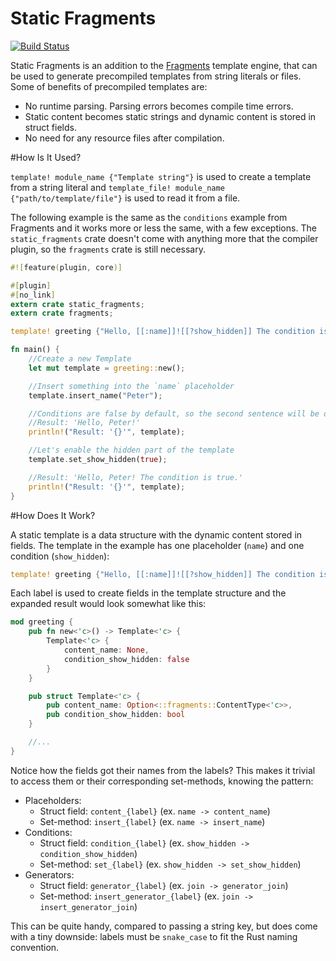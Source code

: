 Static Fragments
================

[![Build Status](https://travis-ci.org/Ogeon/static_fragments.png?branch=master)](https://travis-ci.org/Ogeon/static_fragments)

Static Fragments is an addition to the
[Fragments](https://github.com/Ogeon/fragments) template engine, that can be
used to generate precompiled templates from string literals or files. Some of
benefits of precompiled templates are:

* No runtime parsing. Parsing errors becomes compile time errors.
* Static content becomes static strings and dynamic content is stored in struct fields.
* No need for any resource files after compilation.

#How Is It Used?

`template! module_name {"Template string"}` is used to create a template from
a string literal and `template_file! module_name {"path/to/template/file"}` is
used to read it from a file.

The following example is the same as the `conditions` example from Fragments
and it works more or less the same, with a few exceptions. The
`static_fragments` crate doesn't come with anything more that the compiler
plugin, so the `fragments` crate is still necessary.

```Rust
#![feature(plugin, core)]

#[plugin]
#[no_link]
extern crate static_fragments;
extern crate fragments;

template! greeting {"Hello, [[:name]]![[?show_hidden]] The condition is true.[[/]]"}

fn main() {
    //Create a new Template
    let mut template = greeting::new();

    //Insert something into the `name` placeholder
    template.insert_name("Peter");

    //Conditions are false by default, so the second sentence will be disabled
    //Result: 'Hello, Peter!'
    println!("Result: '{}'", template);

    //Let's enable the hidden part of the template
    template.set_show_hidden(true);

    //Result: 'Hello, Peter! The condition is true.'
    println!("Result: '{}'", template);
}
```

#How Does It Work?

A static template is a data structure with the dynamic content stored in
fields. The template in the example has one placeholder (`name`) and one condition
(`show_hidden`):

```Rust
template! greeting {"Hello, [[:name]]![[?show_hidden]] The condition is true.[[/]]"}
```

Each label is used to create fields in the template structure and the expanded
result would look somewhat like this:

```Rust
mod greeting {
	pub fn new<'c>() -> Template<'c> {
		Template<'c> {
			content_name: None,
			condition_show_hidden: false
		}
	}

	pub struct Template<'c> {
		pub content_name: Option<::fragments::ContentType<'c>>,
		pub condition_show_hidden: bool
	}

	//...
}
```

Notice how the fields got their names from the labels? This makes it trivial
to access them or their corresponding set-methods, knowing the pattern:

* Placeholders:
  - Struct field: `content_{label}` (ex. `name -> content_name`)
  - Set-method: `insert_{label}` (ex. `name -> insert_name`)
* Conditions:
  - Struct field: `condition_{label}` (ex. `show_hidden -> condition_show_hidden`)
  - Set-method: `set_{label}` (ex. `show_hidden -> set_show_hidden`)
* Generators:
  - Struct field: `generator_{label}` (ex. `join -> generator_join`)
  - Set-method: `insert_generator_{label}` (ex. `join -> insert_generator_join`)

This can be quite handy, compared to passing a string key, but does come with
a tiny downside: labels must be `snake_case` to fit the Rust naming
convention.
